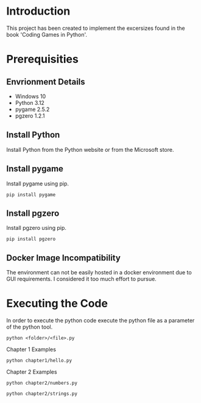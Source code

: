 # Introduction

This project has been created to implement the excersizes found in the book 'Coding Games in Python'.

# Prerequisities

## Envrionment Details

- Windows 10
- Python 3.12
- pygame 2.5.2
- pgzero 1.2.1

## Install Python

Install Python from the Python website or from the Microsoft store.

## Install pygame

Install pygame using pip.

`pip install pygame`

## Install pgzero

Install pgzero using pip.

`pip install pgzero`

## Docker Image Incompatibility

The environment can not be easily hosted in a docker environment due to GUI requirements.
I considered it too much effort to pursue.

# Executing the Code

In order to execute the python code execute the python file as a parameter of the python tool.

`python <folder>/<file>.py`

Chapter 1 Examples

`python chapter1/hello.py`

Chapter 2 Examples

`python chapter2/numbers.py`

`python chapter2/strings.py`